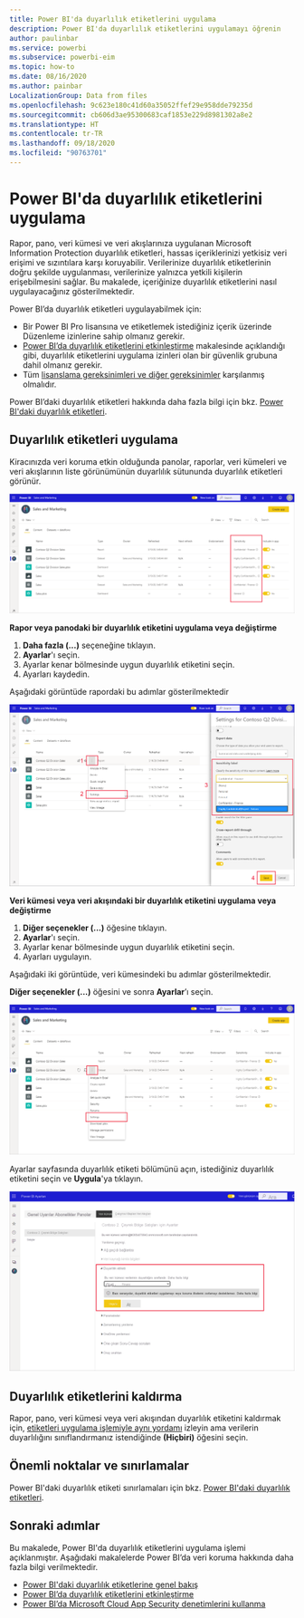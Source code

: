 ```yaml
---
title: Power BI'da duyarlılık etiketlerini uygulama
description: Power BI'da duyarlılık etiketlerini uygulamayı öğrenin
author: paulinbar
ms.service: powerbi
ms.subservice: powerbi-eim
ms.topic: how-to
ms.date: 08/16/2020
ms.author: painbar
LocalizationGroup: Data from files
ms.openlocfilehash: 9c623e180c41d60a35052ffef29e958dde79235d
ms.sourcegitcommit: cb606d3ae95300683caf1853e229d8981302a8e2
ms.translationtype: HT
ms.contentlocale: tr-TR
ms.lasthandoff: 09/18/2020
ms.locfileid: "90763701"
---
```

# <a name="how-to-apply-sensitivity-labels-in-power-bi"></a>Power BI'da duyarlılık etiketlerini uygulama

Rapor, pano, veri kümesi ve veri akışlarınıza uygulanan Microsoft Information Protection duyarlılık etiketleri, hassas içeriklerinizi yetkisiz veri erişimi ve sızıntılara karşı koruyabilir. Verilerinize duyarlılık etiketlerinin doğru şekilde uygulanması, verilerinize yalnızca yetkili kişilerin erişebilmesini sağlar. Bu makalede, içeriğinize duyarlılık etiketlerini nasıl uygulayacağınız gösterilmektedir.

Power BI’da duyarlılık etiketleri uygulayabilmek için:
* Bir Power BI Pro lisansına ve etiketlemek istediğiniz içerik üzerinde Düzenleme izinlerine sahip olmanız gerekir.
* [Power BI’da duyarlılık etiketlerini etkinleştirme](./service-security-enable-data-sensitivity-labels.md) makalesinde açıklandığı gibi, duyarlılık etiketlerini uygulama izinleri olan bir güvenlik grubuna dahil olmanız gerekir.
* Tüm [lisanslama gereksinimleri ve diğer gereksinimler](./service-security-enable-data-sensitivity-labels.md#licensing-and-requirements) karşılanmış olmalıdır.

Power BI’daki duyarlılık etiketleri hakkında daha fazla bilgi için bkz. [Power BI'daki duyarlılık etiketleri](service-security-sensitivity-label-overview.md).

## <a name="applying-sensitivity-labels"></a>Duyarlılık etiketleri uygulama

Kiracınızda veri koruma etkin olduğunda panolar, raporlar, veri kümeleri ve veri akışlarının liste görünümünün duyarlılık sütununda duyarlılık etiketleri görünür.

![Duyarlılık etiketlerini etkinleştirme](media/service-security-apply-data-sensitivity-labels/apply-data-sensitivity-labels-01.png)

**Rapor veya panodaki bir duyarlılık etiketini uygulama veya değiştirme**
1. **Daha fazla (...)** seçeneğine tıklayın.
1. **Ayarlar**'ı seçin.
1. Ayarlar kenar bölmesinde uygun duyarlılık etiketini seçin.
1. Ayarları kaydedin.

Aşağıdaki görüntüde rapordaki bu adımlar gösterilmektedir

![Duyarlılık etiketlerini ayarlama](media/service-security-apply-data-sensitivity-labels/apply-data-sensitivity-labels-02.png)

**Veri kümesi veya veri akışındaki bir duyarlılık etiketini uygulama veya değiştirme**

1. **Diğer seçenekler (...)** öğesine tıklayın.
1. **Ayarlar**'ı seçin.
1. Ayarlar kenar bölmesinde uygun duyarlılık etiketini seçin.
1. Ayarları uygulayın.

Aşağıdaki iki görüntüde, veri kümesindeki bu adımlar gösterilmektedir.

**Diğer seçenekler (...)** öğesini ve sonra **Ayarlar**’ı seçin.

![Veri kümesi ayarlarını açma](media/service-security-apply-data-sensitivity-labels/apply-data-sensitivity-labels-05.png)

Ayarlar sayfasında duyarlılık etiketi bölümünü açın, istediğiniz duyarlılık etiketini seçin ve **Uygula**'ya tıklayın.

![Duyarlılık etiketi seçme](media/service-security-apply-data-sensitivity-labels/apply-data-sensitivity-labels-06.png)

## <a name="removing-sensitivity-labels"></a>Duyarlılık etiketlerini kaldırma
Rapor, pano, veri kümesi veya veri akışından duyarlılık etiketini kaldırmak için, [etiketleri uygulama işlemiyle aynı yordamı](#applying-sensitivity-labels) izleyin ama verilerin duyarlılığını sınıflandırmanız istendiğinde **(Hiçbiri)** öğesini seçin. 

## <a name="considerations-and-limitations"></a>Önemli noktalar ve sınırlamalar

Power BI'daki duyarlılık etiketi sınırlamaları için bkz. [Power BI'daki duyarlılık etiketleri](service-security-sensitivity-label-overview.md#limitations).

## <a name="next-steps"></a>Sonraki adımlar

Bu makalede, Power BI'da duyarlılık etiketlerini uygulama işlemi açıklanmıştır. Aşağıdaki makalelerde Power BI’da veri koruma hakkında daha fazla bilgi verilmektedir. 

* [Power BI'daki duyarlılık etiketlerine genel bakış](./service-security-sensitivity-label-overview.md)
* [Power BI’da duyarlılık etiketlerini etkinleştirme](./service-security-enable-data-sensitivity-labels.md)
* [Power BI’da Microsoft Cloud App Security denetimlerini kullanma](./service-security-using-microsoft-cloud-app-security-controls.md)